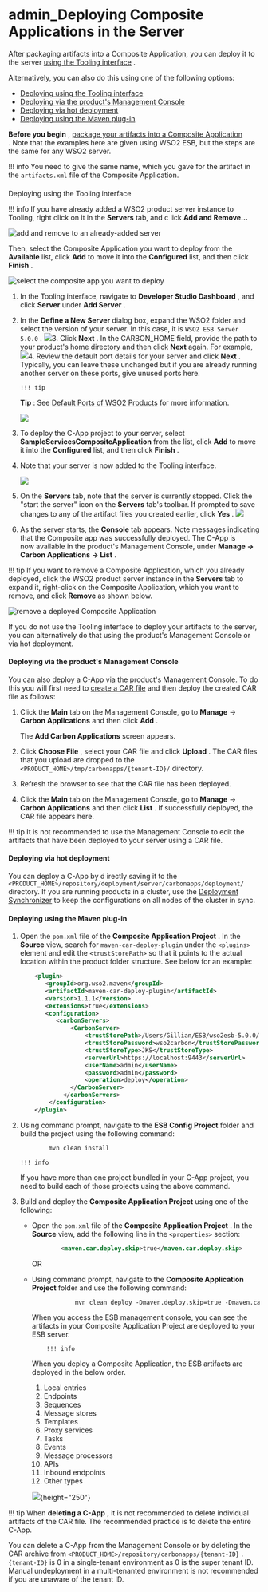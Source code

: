 # admin\_Deploying Composite Applications in the Server

After packaging artifacts into a Composite Application, you can deploy it to the server [using the Tooling interface](#admin_DeployingCompositeApplicationsintheServer-DeployingusingtheToolinginterface) .

Alternatively, you can also do this using one of the following options:

-   [Deploying using the Tooling interface](#admin_DeployingCompositeApplicationsintheServer-DeployingusingtheToolinginterface)
-   [Deploying via the product's Management Console](#admin_DeployingCompositeApplicationsintheServer-Deployingviatheproduct'sManagementConsole)
-   [Deploying via hot deployment](#admin_DeployingCompositeApplicationsintheServer-Deployingviahotdeployment)
-   [Deploying using the Maven plug-in](#admin_DeployingCompositeApplicationsintheServer-DeployingusingtheMavenplug-in)

**Before you begin** , [package your artifacts into a Composite Application](https://docs.wso2.com/display/ADMIN44x/Packaging+Artifacts+into+Composite+Applications) . Note that the examples here are given using WSO2 ESB, but the steps are the same for any WSO2 server.

!!! info
You need to give the same name, which you gave for the artifact in the `artifacts.xml` file of the Composite Application.


#### 
Deploying using the Tooling interface

!!! info
If you have already added a WSO2 product server instance to Tooling, right click on it in the **Servers** tab, and c lick **Add and Remove...**

![add and remove to an already-added server](/assets/attachments/126562765/126562767.png)

Then, select the Composite Application you want to deploy from the **Available** list, click **Add** to move it into the **Configured** list, and then click **Finish** .

![select the composite app you want to deploy](/assets/attachments/126562765/126562768.png)


1.  In the Tooling interface, navigate to **Developer Studio Dashboard** , and click **Server** under **Add Server** .

2.  In the **Define a New Server** dialog box, expand the WSO2 folder and select the version of your server. In this case, it is `WSO2 ESB Server 5.0.0` .
    ![](/assets/attachments/53121319/53284204.png)3.  Click **Next** . In the CARBON\_HOME field, provide the path to your product's home directory and then click **Next** again. For example,
    ![](/assets/attachments/53121319/53284218.png)4.  Review the default port details for your server and click **Next** .
    Typically, you can leave these unchanged but if you are already running another server on these ports, give unused ports here.

        !!! tip
    **Tip** : See [Default Ports of WSO2 Products](https://docs.wso2.com/display/ADMIN44x/Default+Ports+of+WSO2+Products) for more information.


    ![](/assets/attachments/53121319/53284206.png)
5.  To deploy the C-App project to your server, select **SampleServicesCompositeApplication** from the list, click **Add** to move it into the **Configured** list, and then click **Finish** .

6.  Note that your server is now added to the Tooling interface.

    ![](/assets/attachments/53121319/53285006.png)
7.  On the **Servers** tab, note that the server is currently stopped. Click the "start the server" icon on the **Servers** tab's toolbar. If prompted to save changes to any of the artifact files you created earlier, click **Yes** .
    ![](/assets/attachments/53121319/53285075.png)
8.  As the server starts, the **Console** tab appears. Note messages indicating that the Composite app was successfully deployed. The C-App is now available in the product's Management Console, under **Manage -&gt; Carbon Applications -&gt; List** .

!!! tip
If you want to remove a Composite Application, which you already deployed, click the WSO2 product server instance in the **Servers** tab to expand it, right-click on the Composite Application, which you want to remove, and click **Remove** as shown below.

![remove a deployed Composite Application](/assets/attachments/126562765/126562769.png)


If you do not use the Tooling interface to deploy your artifacts to the server, you can alternatively do that using the product's Management Console or via hot deployment.

#### Deploying via the product's Management Console

You can also deploy a C-App via the product's Management Console. To do this you will first need to [create a CAR file](https://docs.wso2.com/display/ADMIN44x/Packaging+Artifacts+into+Composite+Applications#PackagingArtifactsintoCompositeApplications-CreatingaCompositeApplicationArchive(CAR)file) and then deploy the created CAR file as follows:

1.  Click the **Main** tab on the Management Console, go to **Manage** -&gt; **Carbon Applications** and then click **Add** .

    The **Add Carbon Applications** screen appears.

2.  Click **Choose File** , select your CAR file and click **Upload** .
    The CAR files that you upload are dropped to the `<PRODUCT_HOME>/tmp/carbonapps/{tenant-ID}/` directory.

3.  Refresh the browser to see that the CAR file has been deployed.

4.  Click the **Main** tab on the Management Console, go to **Manage** -&gt; **Carbon Applications** and then click **List** . If successfully deployed, the CAR file appears here.

!!! tip
It is not recommended to use the Management Console to edit the artifacts that have been deployed to your server using a CAR file.


#### Deploying via hot deployment

You can deploy a C-App by d irectly saving it to the `<PRODUCT_HOME>/repository/deployment/server/carbonapps/deployment/` directory. If you are running products in a cluster, use the [Deployment Synchronizer](http://docs.wso2.org/display/CLUSTER44x/Configuring+Deployment+Synchronizer) to keep the configurations on all nodes of the cluster in sync.

#### Deploying using the Maven plug-in

1.  Open the `pom.xml` file of the **Composite Application Project** . In the **Source** view, search for `maven-car-deploy-plugin` under the `<plugins>` element and edit the `<trustStorePath>` so that it points to the actual location within the product folder structure. See below for an example:

    ``` xml
        <plugin>
           <groupId>org.wso2.maven</groupId>
           <artifactId>maven-car-deploy-plugin</artifactId>
           <version>1.1.1</version>
           <extensions>true</extensions>
           <configuration>
              <carbonServers>
                  <CarbonServer>
                      <trustStorePath>/Users/Gillian/ESB/wso2esb-5.0.0/repository/resources/security/wso2carbon.jks</trustStorePath>
                      <trustStorePassword>wso2carbon</trustStorePassword>
                      <trustStoreType>JKS</trustStoreType>
                      <serverUrl>https://localhost:9443</serverUrl>
                      <userName>admin</userName>
                      <password>admin</password>
                      <operation>deploy</operation>
                  </CarbonServer>
                </carbonServers>
            </configuration>
        </plugin>
    ```

2.  Using command prompt, navigate to the **ESB Config Project** folder and build the project using the following command:

    ``` xml
            mvn clean install
    ```

        !!! info
    If you have more than one project bundled in your C-App project, you need to build each of those projects using the above command.


3.  Build and deploy the **Composite Application Project** using one of the following:

    -   Open the `pom.xml` file of the **Composite Application Project** . In the **Source** view, add the following line in the `<properties>` section:

        ``` xml
                <maven.car.deploy.skip>true</maven.car.deploy.skip>
        ```

        OR

    -   Using command prompt, navigate to the **Composite Application Project** folder and use the following command:

        ``` xml
                    mvn clean deploy -Dmaven.deploy.skip=true -Dmaven.car.deploy.skip=false 
        ```

        When you access the ESB management console, you can see the artifacts in your Composite Application Project are deployed to your ESB server.

                !!! info
        When you deploy a Composite Application, the ESB artifacts are deployed in the below order.

        1.  Local entries
        2.  Endpoints
        3.  Sequences
        4.  Message stores
        5.  Templates
        6.  Proxy services
        7.  Tasks
        8.  Events
        9.  Message processors
        10. APIs
        11. Inbound endpoints
        12. Other types


        ![](/assets/attachments/126562765/126562766.png){height="250"}

!!! tip
When **deleting a C-App** , it is not recommended to delete individual artifacts of the CAR file. The recommended practice is to delete the entire C-App.

You can delete a C-App from the Management Console or by deleting the CAR archive from `<PRODUCT_HOME>/repository/carbonapps/{tenant-ID}` . `{tenant-ID}` is 0 in a single-tenant environment as 0 is the super tenant ID. Manual undeployment in a multi-tenanted environment is not recommended if you are unaware of the tenant ID.


